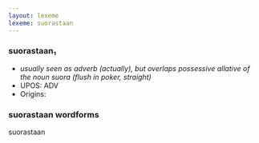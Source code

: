 ```yaml
---
layout: lexeme
lexeme: suorastaan
---
```


###  suorastaan₁

* _usually seen as adverb (actually), but overlaps possessive allative of the noun *suora* (flush in poker, straight)_
* UPOS:  ADV
* Origins: 


### suorastaan wordforms

suorastaan

